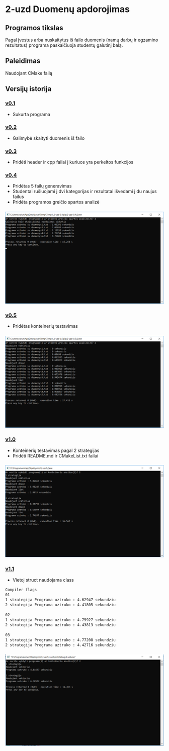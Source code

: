 # 2-uzd Duomenų apdorojimas

 ## Programos tikslas
 Pagal įvestus arba nuskaitytus iš failo duomenis (namų darbų ir egzamino rezultatus) programa paskaičiuoja studentų galutinį balą.
 
 ## Paleidimas
 Naudojant CMake failą
 
 ## Versijų istorija
 ### [v0.1](https://github.com/karas245/2-uzd/releases/tag/v0.1)
 - Sukurta programa
 ### [v0.2](https://github.com/karas245/2-uzd/releases/tag/v0.2)
 - Galimybė skaityti duomenis iš failo
 ### [v0.3](https://github.com/karas245/2-uzd/releases/tag/v0.3)
 - Pridėti header ir cpp failai į kuriuos yra perkeltos funkcijos
 ### [v0.4](https://github.com/karas245/2-uzd/releases/tag/v0.4)
 - Pridėtas 5 failų generavimas 
 - Studentai rušiuojami į dvi kategorijas ir rezultatai išvedami į du naujus failus
 - Pridėta programos greičio spartos analizė
 ### ![Pic](pic0.4.png)
 ### [v0.5](https://github.com/karas245/2-uzd/releases/tag/v0.5)
 - Pridėtas konteinerių testavimas
 ### ![Pic](pic0.5.png)
### [v1.0](https://github.com/karas245/2-uzd/releases/tag/v1.0)
- Konteinerių testavimas pagal 2 strategijas
- Pridėti README.md ir CMakeList.txt failai
### ![Pic](pic.png)
### [v1.1](https://github.com/karas245/3-uzd/releases/tag/v1.1)
- Vietoj struct naudojama class
```
Compiler flags
01 
1 strategija Programa uztruko : 4.62947 sekundziu
2 strategija Programa uztruko : 4.41805 sekundziu

02
1 strategija Programa uztruko : 4.75927 sekundziu
2 strategija Programa uztruko : 4.43813 sekundziu

03
1 strategija Programa uztruko : 4.77208 sekundziu
2 strategija Programa uztruko : 4.42716 sekundziu
```
### ![Pic](pic1.1.PNG)
